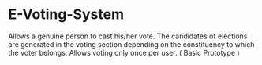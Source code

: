 # E-Voting-System
Allows a genuine person to cast his/her vote. The candidates of elections are generated in the voting section depending on the constituency to which the voter belongs. Allows voting only once per user. ( Basic Prototype ) 
